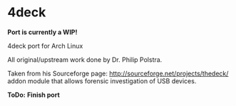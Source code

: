 4deck
=====

**Port is currently a WIP!**

4deck port for Arch Linux 

All original/upstream work done by Dr. Philip Polstra.

Taken from his Sourceforge page: http://sourceforge.net/projects/thedeck/
addon module that allows forensic investigation of USB devices.

**ToDo:**
**Finish port**
